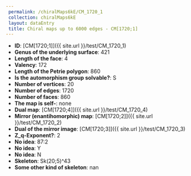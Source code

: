```yaml
--- 
 permalink: /chiralMaps6kE/CM_1720_1 
 collection: chiralMaps6kE
 layout: dataEntry
 title: Chiral maps up to 6000 edges - CM[1720;1]
---
```


- **ID**: [CM[1720;1]]({{ site.url }}/test/CM_1720_1)
- **Genus of the underlying surface**: 421
- **Length of the face**: 4
- **Valency**: 172
- **Length of the Petrie polygon**: 860
- **Is the automorphism group solvable?**: S
- **Number of vertices**: 20
- **Number of edges**: 1720
- **Number of faces**: 860
- **The map is self-**: none
- **Dual map**: [CM[1720;4]]({{ site.url }}/test/CM_1720_4)
- **Mirror (enantihomorphic) map**: [CM[1720;2]]({{ site.url }}/test/CM_1720_2)
- **Dual of the mirror image**: [CM[1720;3]]({{ site.url }}/test/CM_1720_3)
- **Z_q-Exponent?**: 2
- **No idea**:  87:2
- **No idea**: Y
- **No idea**: N
- **Skeleton**: Sk(20;5)^43
- **Some other kind of skeleton**: nan
